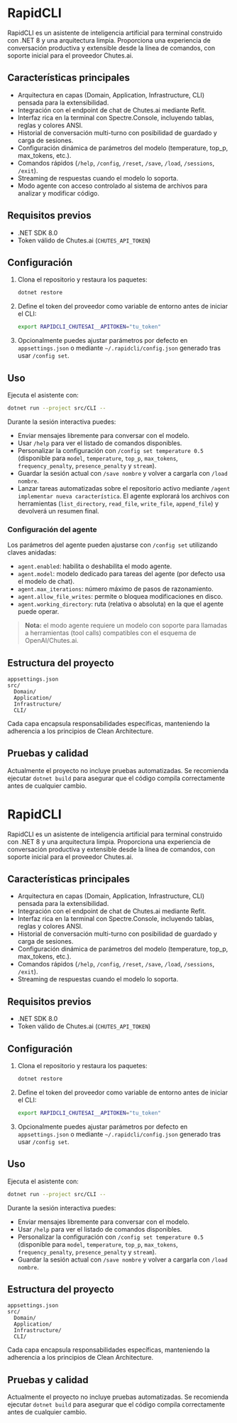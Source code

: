 # RapidCLI

RapidCLI es un asistente de inteligencia artificial para terminal construido con .NET 8 y una arquitectura limpia. Proporciona una experiencia de conversación productiva y extensible desde la línea de comandos, con soporte inicial para el proveedor Chutes.ai.

## Características principales

- Arquitectura en capas (Domain, Application, Infrastructure, CLI) pensada para la extensibilidad.
- Integración con el endpoint de chat de Chutes.ai mediante Refit.
- Interfaz rica en la terminal con Spectre.Console, incluyendo tablas, reglas y colores ANSI.
- Historial de conversación multi-turno con posibilidad de guardado y carga de sesiones.
- Configuración dinámica de parámetros del modelo (temperature, top_p, max_tokens, etc.).
- Comandos rápidos (`/help`, `/config`, `/reset`, `/save`, `/load`, `/sessions`, `/exit`).
- Streaming de respuestas cuando el modelo lo soporta.
- Modo agente con acceso controlado al sistema de archivos para analizar y modificar código.

## Requisitos previos

- .NET SDK 8.0
- Token válido de Chutes.ai (`CHUTES_API_TOKEN`)

## Configuración

1. Clona el repositorio y restaura los paquetes:

   ```bash
   dotnet restore
   ```

2. Define el token del proveedor como variable de entorno antes de iniciar el CLI:

   ```bash
   export RAPIDCLI_CHUTESAI__APITOKEN="tu_token"
   ```

3. Opcionalmente puedes ajustar parámetros por defecto en `appsettings.json` o mediante `~/.rapidcli/config.json` generado tras usar `/config set`.

## Uso

Ejecuta el asistente con:

```bash
dotnet run --project src/CLI --
```

Durante la sesión interactiva puedes:

- Enviar mensajes libremente para conversar con el modelo.
- Usar `/help` para ver el listado de comandos disponibles.
- Personalizar la configuración con `/config set temperature 0.5` (disponible para `model`, `temperature`, `top_p`, `max_tokens`, `frequency_penalty`, `presence_penalty` y `stream`).
- Guardar la sesión actual con `/save nombre` y volver a cargarla con `/load nombre`.
- Lanzar tareas automatizadas sobre el repositorio activo mediante `/agent implementar nueva característica`. El agente explorará los archivos con herramientas (`list_directory`, `read_file`, `write_file`, `append_file`) y devolverá un resumen final.

### Configuración del agente

Los parámetros del agente pueden ajustarse con `/config set` utilizando claves anidadas:

- `agent.enabled`: habilita o deshabilita el modo agente.
- `agent.model`: modelo dedicado para tareas del agente (por defecto usa el modelo de chat).
- `agent.max_iterations`: número máximo de pasos de razonamiento.
- `agent.allow_file_writes`: permite o bloquea modificaciones en disco.
- `agent.working_directory`: ruta (relativa o absoluta) en la que el agente puede operar.

> **Nota:** el modo agente requiere un modelo con soporte para llamadas a herramientas (tool calls) compatibles con el esquema de OpenAI/Chutes.ai.

## Estructura del proyecto

```
appsettings.json
src/
  Domain/
  Application/
  Infrastructure/
  CLI/
```

Cada capa encapsula responsabilidades específicas, manteniendo la adherencia a los principios de Clean Architecture.

## Pruebas y calidad

Actualmente el proyecto no incluye pruebas automatizadas. Se recomienda ejecutar `dotnet build` para asegurar que el código compila correctamente antes de cualquier cambio.
# RapidCLI

RapidCLI es un asistente de inteligencia artificial para terminal construido con .NET 8 y una arquitectura limpia. Proporciona una experiencia de conversación productiva y extensible desde la línea de comandos, con soporte inicial para el proveedor Chutes.ai.

## Características principales

- Arquitectura en capas (Domain, Application, Infrastructure, CLI) pensada para la extensibilidad.
- Integración con el endpoint de chat de Chutes.ai mediante Refit.
- Interfaz rica en la terminal con Spectre.Console, incluyendo tablas, reglas y colores ANSI.
- Historial de conversación multi-turno con posibilidad de guardado y carga de sesiones.
- Configuración dinámica de parámetros del modelo (temperature, top_p, max_tokens, etc.).
- Comandos rápidos (`/help`, `/config`, `/reset`, `/save`, `/load`, `/sessions`, `/exit`).
- Streaming de respuestas cuando el modelo lo soporta.

## Requisitos previos

- .NET SDK 8.0
- Token válido de Chutes.ai (`CHUTES_API_TOKEN`)

## Configuración

1. Clona el repositorio y restaura los paquetes:

   ```bash
   dotnet restore
   ```

2. Define el token del proveedor como variable de entorno antes de iniciar el CLI:

   ```bash
   export RAPIDCLI_CHUTESAI__APITOKEN="tu_token"
   ```

3. Opcionalmente puedes ajustar parámetros por defecto en `appsettings.json` o mediante `~/.rapidcli/config.json` generado tras usar `/config set`.

## Uso

Ejecuta el asistente con:

```bash
dotnet run --project src/CLI --
```

Durante la sesión interactiva puedes:

- Enviar mensajes libremente para conversar con el modelo.
- Usar `/help` para ver el listado de comandos disponibles.
- Personalizar la configuración con `/config set temperature 0.5` (disponible para `model`, `temperature`, `top_p`, `max_tokens`, `frequency_penalty`, `presence_penalty` y `stream`).
- Guardar la sesión actual con `/save nombre` y volver a cargarla con `/load nombre`.

## Estructura del proyecto

```
appsettings.json
src/
  Domain/
  Application/
  Infrastructure/
  CLI/
```

Cada capa encapsula responsabilidades específicas, manteniendo la adherencia a los principios de Clean Architecture.

## Pruebas y calidad

Actualmente el proyecto no incluye pruebas automatizadas. Se recomienda ejecutar `dotnet build` para asegurar que el código compila correctamente antes de cualquier cambio.
